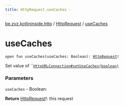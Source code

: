 ```yaml
---
title: HttpRequest.useCaches - 
---
```


[be.zvz.kotlininside.http](../index.html) / [HttpRequest](index.html) / [useCaches](./use-caches.html)

# useCaches

`open fun useCaches(useCaches: Boolean): `[`HttpRequest`](index.html)`!`

Set value of ``[`HttpURLConnection#setUseCaches(boolean)`](#)

### Parameters

`useCaches` - Boolean:

**Return**
[HttpRequest](index.html)!: this request

